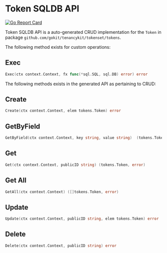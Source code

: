Token SQLDB API
===================================

[![Go Report Card](https://goreportcard.com/badge/github.com/gokit/tenancykit/tokenset/tokens/tokensql)](https://goreportcard.com/report/github.com/gokit/tenancykit/tokenset/tokens/tokensql)

Token SQLDB API is a auto-generated CRUD implementation for the `Token` in package `github.com/gokit/tenancykit/tokenset/tokens`.

The following method exists for custom operations:

## Exec

```go
Exec(ctx context.Context, fx func(*sql.SQL, sql.DB) error) error
```

The following methods exists in the generated API as pertaining to CRUD:

## Create

```go
Create(ctx context.Context, elem tokens.Token) error
```

## GetByField

```go
GetByField(ctx context.Context, key string, value string)  (tokens.Token,  error)
```

## Get

```go
Get(ctx context.Context, publicID string) (tokens.Token, error)
```

## Get All

```go
GetAll(ctx context.Context) ([]tokens.Token, error)
```

## Update

```go
Update(ctx context.Context, publicID string, elem tokens.Token) error
```

## Delete

```go
Delete(ctx context.Context, publicID string) error
```
